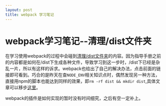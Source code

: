 ```yaml
---
layout: post
title: webpack 学习笔记
---
```


# webpack学习笔记--清理/dist文件夹

在学习使用webpack的过程中会碰到[清理/dist文件夹](https://webpack.js.org/guides/output-management/#cleaning-up-the-dist-folder)的内容。因为指导手册之前的内容都是如何在/dist下生成各种文件，导致学习到这一步时，/dist下已经是杂乱一片，所以有这样的诉求。webpack也给出了自己的解决办法，点击前面的链接即可看到。巧合的是昨天在查`NODE_ENV`相关知识点时，偶然发现另一种方法，直接用npm的脚本也能达到同样的效果，即`rm -rf dist && mkdir dist`,具体文章可以移步[这里](https://segmentfault.com/a/1190000005811347)。

webpack的插件是如何实现的暂时没有时间细究，之后有空一定补上。